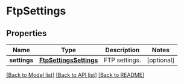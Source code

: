 # FtpSettings

## Properties
Name | Type | Description | Notes
------------ | ------------- | ------------- | -------------
**settings** | [**FtpSettingsSettings**](FtpSettingsSettings.md) | FTP settings. | [optional] 

[[Back to Model list]](../README.md#documentation-for-models) [[Back to API list]](../README.md#documentation-for-api-endpoints) [[Back to README]](../README.md)


